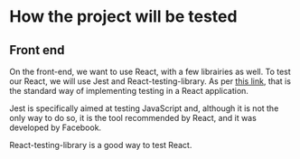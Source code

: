 # How the project will be tested
## Front end
On the front-end, we want to use React, with a few librairies as well. To test our React, we will use Jest and React-testing-library. As per [this link](https://reactjs.org/docs/testing.html), that is the standard way of implementing testing in a React application. 

Jest is specifically aimed at testing JavaScript and, although it is not the only way to do so, it is the tool recommended by React, and it was developed by Facebook. 

React-testing-library is a good way to test React. 